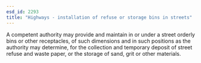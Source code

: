 ```yaml
---
esd_id: 2293
title: "Highways - installation of refuse or storage bins in streets"
---
```


A competent authority may provide and maintain in or under a street orderly bins or other receptacles, of such dimensions and in such positions as the authority may determine, for the collection and temporary deposit of street refuse and waste paper, or the storage of sand, grit or other materials.

